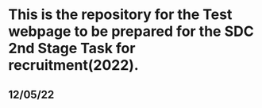 # This is the repository for the Test webpage to be prepared for the SDC 2nd Stage Task for recruitment(2022).

## 12/05/22